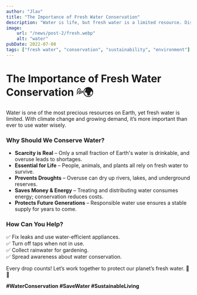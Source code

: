 ```yaml
---
author: "Jlav"
title: "The Importance of Fresh Water Conservation"
description: "Water is life, but fresh water is a limited resource. Discover why conserving water is essential for the environment and future generations."
image:
    url: "/news/post-2/fresh.webp"
    alt: "water"
pubDate: 2022-07-08
tags: ["fresh water", "conservation", "sustainability", "environment"]
---
```

# The Importance of Fresh Water Conservation 💦🌍  

Water is one of the most precious resources on Earth, yet fresh water is limited. With climate change and growing demand, it’s more important than ever to use water wisely.  

### Why Should We Conserve Water?  

- **Scarcity is Real** – Only a small fraction of Earth's water is drinkable, and overuse leads to shortages.  
- **Essential for Life** – People, animals, and plants all rely on fresh water to survive.  
- **Prevents Droughts** – Overuse can dry up rivers, lakes, and underground reserves.  
- **Saves Money & Energy** – Treating and distributing water consumes energy; conservation reduces costs.  
- **Protects Future Generations** – Responsible water use ensures a stable supply for years to come.  

### How Can You Help?  

✅ Fix leaks and use water-efficient appliances.  
✅ Turn off taps when not in use.  
✅ Collect rainwater for gardening.  
✅ Spread awareness about water conservation.  

Every drop counts! Let’s work together to protect our planet’s fresh water. 💙🌱  

**#WaterConservation #SaveWater #SustainableLiving**